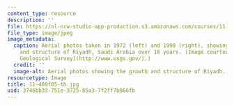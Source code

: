 ```yaml
---
content_type: resource
description: ''
file: https://ol-ocw-studio-app-production.s3.amazonaws.com/courses/11-489-the-growth-and-spatial-structure-of-cities-fall-2005/3746bb33751e372585a37f2ff7b866fb_11-489f05-th.jpg
file_type: image/jpeg
image_metadata:
  caption: Aerial photos taken in 1972 (left) and 1990 (right), showing the growth
    and structure of Riyadh, Saudi Arabia over 18 years. (Image courtesy of [U.S.
    Geological Survey](http://www.usgs.gov/).)
  credit: ''
  image-alt: Aerial photos showing the growth and structure of Riyadh.
resourcetype: Image
title: 11-489f05-th.jpg
uid: 3746bb33-751e-3725-85a3-7f2ff7b866fb
---
```

